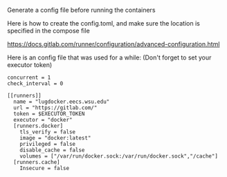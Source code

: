 Generate a config file before running the containers

Here is how to create the config.toml, and make sure the location is specified in the compose file

https://docs.gitlab.com/runner/configuration/advanced-configuration.html

Here is an config file that was used for a while:
(Don't forget to set your executor token)

```
concurrent = 1
check_interval = 0

[[runners]]
  name = "lugdocker.eecs.wsu.edu"
  url = "https://gitlab.com/"
  token = $EXECUTOR_TOKEN
  executor = "docker"
  [runners.docker]
    tls_verify = false
    image = "docker:latest"
    privileged = false
    disable_cache = false
    volumes = ["/var/run/docker.sock:/var/run/docker.sock","/cache"]
  [runners.cache]
    Insecure = false
```